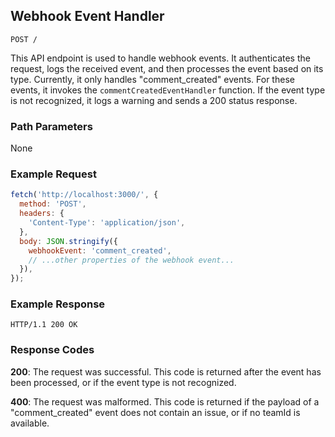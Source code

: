 ## Webhook Event Handler

```
POST /
```

This API endpoint is used to handle webhook events. It authenticates the request, logs the received event, and then processes the event based on its type. Currently, it only handles "comment_created" events. For these events, it invokes the `commentCreatedEventHandler` function. If the event type is not recognized, it logs a warning and sends a 200 status response.

### Path Parameters

None

### Example Request

```javascript
fetch('http://localhost:3000/', {
  method: 'POST',
  headers: {
    'Content-Type': 'application/json',
  },
  body: JSON.stringify({
    webhookEvent: 'comment_created',
    // ...other properties of the webhook event...
  }),
});
```

### Example Response

```
HTTP/1.1 200 OK
```

### Response Codes

**200**: The request was successful. This code is returned after the event has been processed, or if the event type is not recognized.

**400**: The request was malformed. This code is returned if the payload of a "comment_created" event does not contain an issue, or if no teamId is available.

<br />

